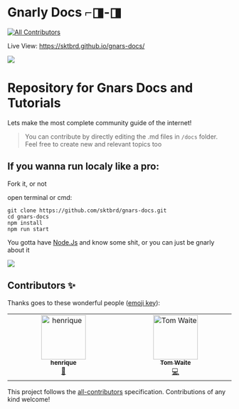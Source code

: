 # Gnarly Docs ⌐◨-◨
<!-- ALL-CONTRIBUTORS-BADGE:START - Do not remove or modify this section -->
[![All Contributors](https://img.shields.io/badge/all_contributors-2-orange.svg?style=flat-square)](#contributors-)
<!-- ALL-CONTRIBUTORS-BADGE:END -->

Live View: https://sktbrd.github.io/gnars-docs/ 

![](https://i.ibb.co/zXk6YdR/image.png)

# Repository for Gnars Docs and Tutorials 

Lets make the most complete community guide of the internet!

> You can contribute by directly editing the .md files in `/docs` folder. Feel free to create new and relevant topics too

## If you wanna run localy like a pro: 

Fork it, or not  

open terminal or cmd:

```
git clone https://github.com/sktbrd/gnars-docs.git
cd gnars-docs
npm install
npm run start
```

You gotta have [Node.Js](https://nodejs.org/en/) and know some shit, or you can just be gnarly about it 


![](https://i.ibb.co/G25YWmL/image.png)

## Contributors ✨

Thanks goes to these wonderful people ([emoji key](https://allcontributors.org/docs/en/emoji-key)):

<!-- ALL-CONTRIBUTORS-LIST:START - Do not remove or modify this section -->
<!-- prettier-ignore-start -->
<!-- markdownlint-disable -->
<table>
  <tbody>
    <tr>
      <td align="center" valign="top" width="14.28%"><a href="https://nidnogg.github.io/mood-drone/"><img src="https://avatars.githubusercontent.com/u/17261185?v=4?s=100" width="100px;" alt="henrique"/><br /><sub><b>henrique</b></sub></a><br /><a href="https://github.com/sktbrd/gnars-docs/pulls?q=is%3Apr+reviewed-by%3Anidnogg" title="Reviewed Pull Requests">👀</a></td>
      <td align="center" valign="top" width="14.28%"><a href="https://www.dawnwallet.xyz/"><img src="https://avatars.githubusercontent.com/u/20632187?v=4?s=100" width="100px;" alt="Tom Waite"/><br /><sub><b>Tom Waite</b></sub></a><br /><a href="https://github.com/sktbrd/gnars-docs/commits?author=thomas-waite" title="Code">💻</a></td>
    </tr>
  </tbody>
</table>

<!-- markdownlint-restore -->
<!-- prettier-ignore-end -->

<!-- ALL-CONTRIBUTORS-LIST:END -->

This project follows the [all-contributors](https://github.com/all-contributors/all-contributors) specification. Contributions of any kind welcome!